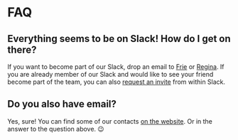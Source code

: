 # FAQ

## Everything seems to be on Slack! How do I get on there?

If you want to become part of our Slack, drop an email to [Frie](mailto:frie.p@correlaid.org) or [Regina](mailto:regina.s@correlaid.org). If you are already member of our Slack and would like to see your friend become part of the team, you can also [request an invite](https://slack.com/intl/en-de/help/articles/201330256-Invite-new-members-to-your-workspace#request-an-invitation) from within Slack. 

## Do you also have email? 

Yes, sure! You can find some of our contacts [on the website](https://correlaid.org/contact). Or in the answer to the question above. 😉 



